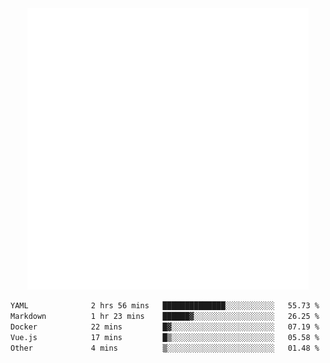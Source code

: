 <div align="center">
    <a href="https://konst.fish">
        <img src="https://raw.githubusercontent.com/konstfish/konstfish/master/fish.svg" alt="Logo" width="450"/>
    </a>
</div>

<!--START_SECTION:waka-->

```txt
YAML              2 hrs 56 mins   ██████████████░░░░░░░░░░░   55.73 %
Markdown          1 hr 23 mins    ██████▓░░░░░░░░░░░░░░░░░░   26.25 %
Docker            22 mins         █▓░░░░░░░░░░░░░░░░░░░░░░░   07.19 %
Vue.js            17 mins         █▒░░░░░░░░░░░░░░░░░░░░░░░   05.58 %
Other             4 mins          ▒░░░░░░░░░░░░░░░░░░░░░░░░   01.48 %
```

<!--END_SECTION:waka-->

